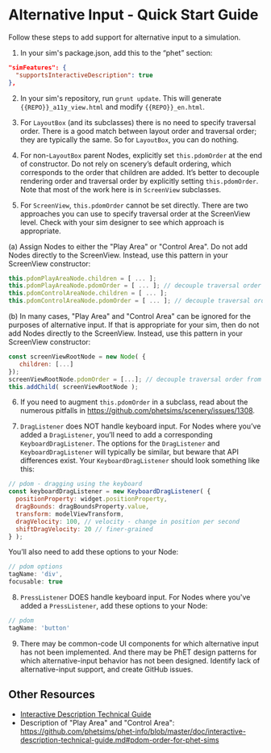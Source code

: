 # Alternative Input - Quick Start Guide

Follow these steps to add support for alternative input to a simulation.

1. In your sim's package.json, add this to the “phet” section:

```json
"simFeatures": {
  "supportsInteractiveDescription": true
},
```

2. In your sim's repository, run `grunt update`. This will generate `{{REPO}}_a11y_view.html` and modify `{{REPO}}_en.html`.

3. For `LayoutBox` (and its subclasses) there is no need to specify traversal order. There is a good match between layout order and traversal order; they are typically the same.  So for `LayoutBox`, you can do nothing.

4. For non-`LayoutBox` parent Nodes, explicitly set `this.pdomOrder` at the end of constructor. Do not rely on scenery’s
   default ordering, which corresponds to the order that children are added. It’s better to decouple rendering order and
   traversal order by explicitly setting `this.pdomOrder`. Note that most of the work here is in `ScreenView` subclasses.

5. For `ScreenView`, `this.pdomOrder` cannot be set directly. There are two approaches you can use to specify traversal order at the ScreenView level. Check with your sim designer to see which approach is appropriate.

  (a) Assign Nodes to either the "Play Area" or "Control Area". Do not add Nodes directly to the ScreenView. Instead,
use this pattern in your ScreenView constructor:
      
```js
this.pdomPlayAreaNode.children = [ ... ];
this.pdomPlayAreaNode.pdomOrder = [ ... ]; // decouple traversal order from rendering order
this.pdomControlAreaNode.children = [ ... ];
this.pdomControlAreaNode.pdomOrder = [ ... ]; // decouple traversal order from rendering order
```

  (b) In many cases, "Play Area" and "Control Area" can be ignored for the purposes of alternative input. If 
that is appropriate for your sim, then do not add Nodes directly to the ScreenView. Instead, use this pattern
in your ScreenView constructor:

```js
const screenViewRootNode = new Node( {
   children: [...]
});
screenViewRootNode.pdomOrder = [...]; // decouple traversal order from rendering order
this.addChild( screenViewRootNode );
```

6. If you need to augment `this.pdomOrder` in a subclass, read about the numerous pitfalls
   in https://github.com/phetsims/scenery/issues/1308.

7. `DragListener` does NOT handle keyboard input. For Nodes where you’ve added a `DragListener`, you’ll need to add a
   corresponding `KeyboardDragListener`. The options for the `DragListener` and `KeyboardDragListener` will typically be
   similar, but beware that API differences exist. Your `KeyboardDragListener` should look something like this:

```js
// pdom - dragging using the keyboard
const keyboardDragListener = new KeyboardDragListener( {
  positionProperty: widget.positionProperty,
  dragBounds: dragBoundsProperty.value,
  transform: modelViewTransform,
  dragVelocity: 100, // velocity - change in position per second
  shiftDragVelocity: 20 // finer-grained
} );
```

You’ll also need to add these options to your Node:

```js
// pdom options
tagName: 'div', 
focusable: true
```

8. `PressListener` DOES handle keyboard input. For Nodes where you've added a `PressListener`, add these options to your
   Node:

```js
// pdom
tagName: 'button'
```

9. There may be common-code UI components for which alternative input has not been implemented. And there may be PhET
   design patterns for which alternative-input behavior has not been designed. Identify lack of alternative-input
   support, and create GitHub issues.

## Other Resources

* [Interactive Description Technical Guide](https://github.com/phetsims/phet-info/blob/4839f03214bbba21b4621f80aea8e78a9519fb43/doc/interactive-description-technical-guide.md)
* Description of "Play Area" and "Control Area": https://github.com/phetsims/phet-info/blob/master/doc/interactive-description-technical-guide.md#pdom-order-for-phet-sims
